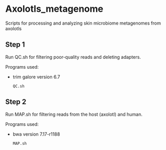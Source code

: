 # Axolotls_metagenome
Scripts for processing and analyzing skin microbiome metagenomes from axolotls

## Step 1
Run QC.sh for filtering poor-quality reads and deleting adapters.

Programs used:
* trim galore version 6.7

    `QC.sh`

## Step 2
Run MAP.sh for filtering reads from the host (axolotl) and human.

Programs used:
* bwa version 7.17-r1188

    `MAP.sh`
